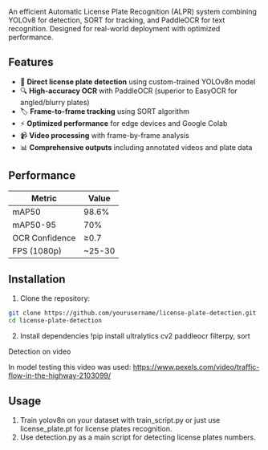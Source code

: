 An efficient Automatic License Plate Recognition (ALPR) system combining YOLOv8 for detection, SORT for tracking, and PaddleOCR for text recognition. Designed for real-world deployment with optimized performance.

## Features

- 🚗 **Direct license plate detection** using custom-trained YOLOv8n model
- 🔍 **High-accuracy OCR** with PaddleOCR (superior to EasyOCR for angled/blurry plates)
- 🏷️ **Frame-to-frame tracking** using SORT algorithm
- ⚡ **Optimized performance** for edge devices and Google Colab
- 📹 **Video processing** with frame-by-frame analysis
- 📊 **Comprehensive outputs** including annotated videos and plate data

## Performance

| Metric            | Value   |
|-------------------|---------|
| mAP50             | 98.6%   |
| mAP50-95          | 70%     |
| OCR Confidence    | ≥0.7    |
| FPS (1080p)       | ~25-30  |

## Installation

1. Clone the repository:
```bash
git clone https://github.com/yourusername/license-plate-detection.git
cd license-plate-detection
```
2. Install dependencies
!pip install ultralytics cv2 paddleocr filterpy, sort

Detection on video

In model testing this video was used:
https://www.pexels.com/video/traffic-flow-in-the-highway-2103099/

## Usage

1. Train yolov8n on your dataset with train_script.py or just use license_plate.pt for license plates recognition.
2. Use detection.py as a main script for detecting license plates numbers.



